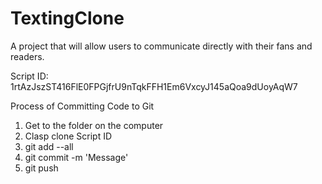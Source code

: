 # TextingClone
A project that will allow users to communicate directly with their fans and readers.

Script ID: 1rtAzJszST416FlE0FPGjfrU9nTqkFFH1Em6VxcyJ145aQoa9dUoyAqW7


Process of Committing Code to Git
1. Get to the folder on the computer
2. Clasp clone Script ID
3. git add --all
4. git commit -m 'Message'
5. git push


